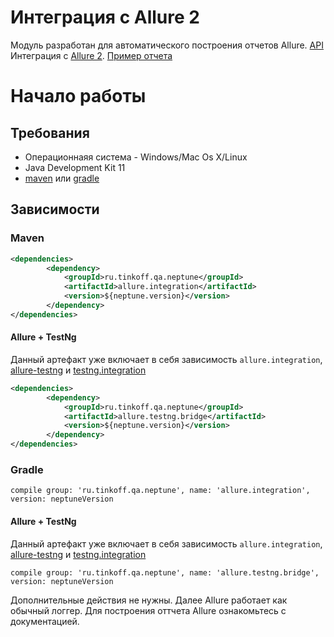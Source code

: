 # Интеграция с Allure 2

Модуль разработан для автоматического построения отчетов Allure. [API](https://tinkoffcreditsystems.github.io/neptune/allure.integration/) 
Интеграция с [Allure 2](https://docs.qameta.io/allure/). [Пример отчета](https://demo.qameta.io/allure/)

# Начало работы

## Требования
 
 - Операционнаяя система - Windows/Mac Os X/Linux
 - Java Development Kit 11
 - [maven](https://maven.apache.org/) или [gradle](https://gradle.org/)
 
## Зависимости

### Maven

```xml
<dependencies>
        <dependency>
            <groupId>ru.tinkoff.qa.neptune</groupId>
            <artifactId>allure.integration</artifactId>
            <version>${neptune.version}</version>
        </dependency>
</dependencies>

``` 

#### Allure + TestNg

Данный артефакт уже включает в себя зависимость `allure.integration`, [allure-testng](https://docs.qameta.io/allure/#_testng) и [testng.integration](/doc/rus/testng/Main.md) 

```xml
<dependencies>
        <dependency>
            <groupId>ru.tinkoff.qa.neptune</groupId>
            <artifactId>allure.testng.bridge</artifactId>
            <version>${neptune.version}</version>
        </dependency>
</dependencies>

``` 


### Gradle

`compile group: 'ru.tinkoff.qa.neptune', name: 'allure.integration', version: neptuneVersion`

#### Allure + TestNg

Данный артефакт уже включает в себя зависимость `allure.integration`, [allure-testng](https://docs.qameta.io/allure/#_testng) и [testng.integration](/doc/rus/testng/Main.md) 

`compile group: 'ru.tinkoff.qa.neptune', name: 'allure.testng.bridge', version: neptuneVersion`

Дополнительные действия не нужны. Далее Allure работает как обычный логгер. Для построения оттчета Allure ознакомьтесь с документацией.
